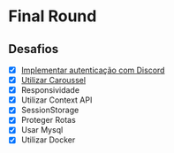 # Final Round
## Desafios
- [X] [Implementar autenticação com Discord](https://discord.com/developers/applications/1028716796179660914/oauth2/general)
- [X] [Utilizar Caroussel](https://swiperjs.com) 
- [X] Responsividade 
- [X] Utilizar Context API 
- [X] SessionStorage
- [X] Proteger Rotas
- [X] Usar Mysql
- [X] Utilizar Docker

